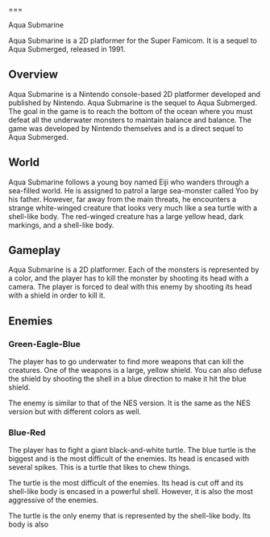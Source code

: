 
===

Aqua Submarine

Aqua Submarine is a 2D platformer for the Super Famicom. It is a sequel to Aqua Submerged, released in 1991.

## Overview

Aqua Submarine is a Nintendo console-based 2D platformer developed and published by Nintendo. Aqua Submarine is the sequel to Aqua Submerged. The goal in the game is to reach the bottom of the ocean where you must defeat all the underwater monsters to maintain balance and balance. The game was developed by Nintendo themselves and is a direct sequel to Aqua Submerged.

## World

Aqua Submarine follows a young boy named Eiji who wanders through a sea-filled world. He is assigned to patrol a large sea-monster called Yoo by his father. However, far away from the main threats, he encounters a strange white-winged creature that looks very much like a sea turtle with a shell-like body. The red-winged creature has a large yellow head, dark markings, and a shell-like body.

## Gameplay

Aqua Submarine is a 2D platformer. Each of the monsters is represented by a color, and the player has to kill the monster by shooting its head with a camera. The player is forced to deal with this enemy by shooting its head with a shield in order to kill it.

## Enemies

### Green-Eagle-Blue

The player has to go underwater to find more weapons that can kill the creatures. One of the weapons is a large, yellow shield. You can also defuse the shield by shooting the shell in a blue direction to make it hit the blue shield.

The enemy is similar to that of the NES version. It is the same as the NES version but with different colors as well.

### Blue-Red

The player has to fight a giant black-and-white turtle. The blue turtle is the biggest and is the most difficult of the enemies. Its head is encased with several spikes. This is a turtle that likes to chew things.

The turtle is the most difficult of the enemies. Its head is cut off and its shell-like body is encased in a powerful shell. However, it is also the most aggressive of the enemies.

The turtle is the only enemy that is represented by the shell-like body. Its body is also
